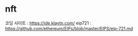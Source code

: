 # nft

코딩 사이트 : https://ide.klaytn.com/
eip721 : https://github.com/ethereum/EIPs/blob/master/EIPS/eip-721.md
